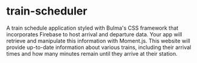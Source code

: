 # train-scheduler
A train schedule application styled with Bulma's CSS framework that incorporates Firebase to host arrival and departure data. Your app will retrieve and manipulate this information with Moment.js. This website will provide up-to-date information about various trains, including their arrival times and how many minutes remain until they arrive at their station.
